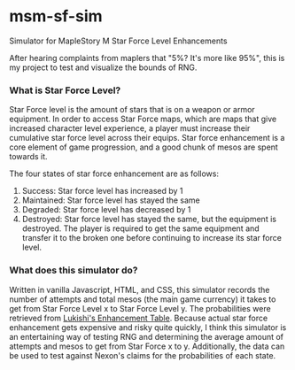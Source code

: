 # msm-sf-sim
Simulator for MapleStory M Star Force Level Enhancements

After hearing complaints from maplers that "5%? It's more like 95%", this is my project to test and visualize the bounds of RNG.

### What is Star Force Level?
Star Force level is the amount of stars that is on a weapon or armor equipment. In order to access Star Force maps, which are maps that give increased character level experience, a player must increase their cumulative star force level across their equips. Star force enhancement is a core element of game progression, and a good chunk of mesos are spent towards it.

The four states of star force enhancement are as follows:
1. Success: Star force level has increased by 1
2. Maintained: Star force level has stayed the same
3. Degraded: Star force level has decreased by 1
4. Destroyed: Star force level has stayed the same, but the equipment is destroyed. The player is required to get the same equipment and transfer it to the broken one before continuing to increase its star force level. 

### What does this simulator do?
Written in vanilla Javascript, HTML, and CSS, this simulator records the number of attempts and total mesos (the main game currency) it takes to get from Star Force Level x to Star Force Level y. The probabilities were retrieved from [Lukishi's Enhancement Table](https://lukishi.com/enhancement-table/). Because actual star force enhancement gets expensive and risky quite quickly, I think this simulator is an entertaining way of testing RNG and determining the average amount of attempts and mesos to get from Star Force x to y. Additionally, the data can be used to test against Nexon's claims for the probabilities of each state.
